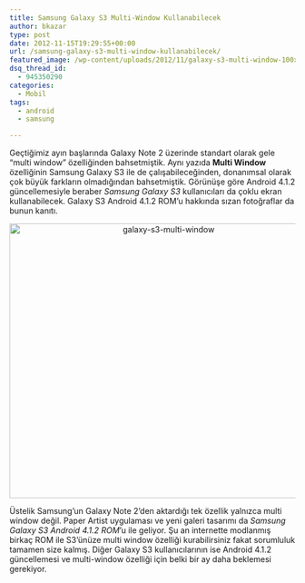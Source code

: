 ```yaml
---
title: Samsung Galaxy S3 Multi-Window Kullanabilecek
author: bkazar
type: post
date: 2012-11-15T19:29:55+00:00
url: /samsung-galaxy-s3-multi-window-kullanabilecek/
featured_image: /wp-content/uploads/2012/11/galaxy-s3-multi-window-100x100.jpg
dsq_thread_id:
  - 945350290
categories:
  - Mobil
tags:
  - android
  - samsung

---
```

Geçtiğimiz ayın başlarında Galaxy Note 2 üzerinde standart olarak gele “multi window” özelliğinden bahsetmiştik. Aynı yazıda **Multi Window** özelliğinin Samsung Galaxy S3 ile de çalışabileceğinden, donanımsal olarak çok büyük farkların olmadığından bahsetmiştik. Görünüşe göre Android 4.1.2 güncellemesiyle beraber _Samsung Galaxy S3_ kullanıcıları da çoklu ekran kullanabilecek. Galaxy S3 Android 4.1.2 ROM’u hakkında sızan fotoğraflar da bunun kanıtı.

<p style="text-align: center;">
  <img class="wp-image-9178 aligncenter" title="galaxy-s3-multi-window" src="https://www.murekkep.org/wp-content/uploads/2012/11/galaxy-s3-multi-window.jpg" alt="galaxy-s3-multi-window" width="545" height="484" srcset="https://www.murekkep.org/wp-content/uploads/2012/11/galaxy-s3-multi-window.jpg 778w, https://www.murekkep.org/wp-content/uploads/2012/11/galaxy-s3-multi-window-400x355.jpg 400w, https://www.murekkep.org/wp-content/uploads/2012/11/galaxy-s3-multi-window-50x44.jpg 50w, https://www.murekkep.org/wp-content/uploads/2012/11/galaxy-s3-multi-window-140x125.jpg 140w" sizes="(max-width: 545px) 100vw, 545px" />
</p>

Üstelik Samsung’un Galaxy Note 2’den aktardığı tek özellik yalnızca multi window değil. Paper Artist uygulaması ve yeni galeri tasarımı da _Samsung Galaxy S3 Android 4.1.2 ROM_’u ile geliyor. Şu an internette modlanmış birkaç ROM ile S3’ünüze multi window özelliği kurabilirsiniz fakat sorumluluk tamamen size kalmış. Diğer Galaxy S3 kullanıcılarının ise Android 4.1.2 güncellemesi ve multi-window özelliği için belki bir ay daha beklemesi gerekiyor.